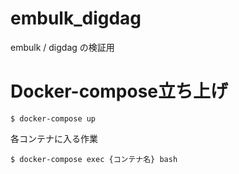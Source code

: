 # embulk_digdag
embulk / digdag の検証用

# Docker-compose立ち上げ

```
$ docker-compose up
```

各コンテナに入る作業
```
$ docker-compose exec {コンテナ名} bash
```
